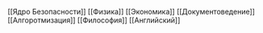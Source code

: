 [[Ядро Безопасности]]
[[Физика]]
[[Экономика]]
[[Документоведение]]
[[Алгоротмизация]]
[[Философия]]
[[Английский]]